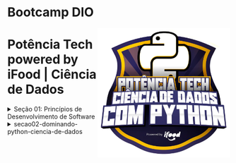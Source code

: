 # Bootcamp DIO

<img src="imagens/bootcamp.webp" align="right" width="300">

# Potência Tech powered by iFood | Ciência de Dados 

<details>
<summary>Seção 01: Princípios de Desenvolvimento de Software</summary>
<br>

Não tem nada neste seção por se tratar somente de preparar o ambiente de trabalho.
</details>
<details>
<summary>secao02-dominando-python-ciencia-de-dados</summary>
<br>

- [aula01 - ](https://github.com/LucianMontibeller/bootcamp-DIO/tree/main/Pot%C3%AAncia-Tech-powered-by-iFood-Ci%C3%AAncia-de-Dados/secao02-dominando-python-ciencia-de-dados/aula01)

-  [aula02 - Exercícios](https://github.com/LucianMontibeller/bootcamp-DIO/tree/main/Pot%C3%AAncia-Tech-powered-by-iFood-Ci%C3%AAncia-de-Dados/secao02-dominando-python-ciencia-de-dados/aula02-tipos-de-operadores)

-  [aula03 - Comentários do código](https://github.com/LucianMontibeller/bootcamp-DIO/tree/main/Pot%C3%AAncia-Tech-powered-by-iFood-Ci%C3%AAncia-de-Dados/secao02-dominando-python-ciencia-de-dados/aula03-estrutura-condicional-repeticao)

-  [aula04 - Navegador vs Node(HTML + JavaScript)](https://github.com/LucianMontibeller/bootcamp-DIO/tree/main/Pot%C3%AAncia-Tech-powered-by-iFood-Ci%C3%AAncia-de-Dados/secao02-dominando-python-ciencia-de-dados/aula04-manipulando-strings)

-  [aula05 - variáveis com let](https://github.com/LucianMontibeller/bootcamp-DIO/tree/main/Pot%C3%AAncia-Tech-powered-by-iFood-Ci%C3%AAncia-de-Dados/secao02-dominando-python-ciencia-de-dados/aula05-DESAFIO-sistema-bancario)

-  [aula06 - listas-python](https://github.com/LucianMontibeller/bootcamp-DIO/tree/main/Pot%C3%AAncia-Tech-powered-by-iFood-Ci%C3%AAncia-de-Dados/secao02-dominando-python-ciencia-de-dados/aula06-listas-python)

-  [aula07 - constantes com const](https://github.com/LucianMontibeller/bootcamp-DIO/tree/main/Pot%C3%AAncia-Tech-powered-by-iFood-Ci%C3%AAncia-de-Dados/secao02-dominando-python-ciencia-de-dados/aula08-conjuntos-python)

-  [aula08 - conjuntos-python](https://github.com/LucianMontibeller/bootcamp-DIO/tree/main/Pot%C3%AAncia-Tech-powered-by-iFood-Ci%C3%AAncia-de-Dados/secao02-dominando-python-ciencia-de-dados/aula08-conjuntos-python)

-  [aula09 - dicionarios-python](https://github.com/LucianMontibeller/bootcamp-DIO/tree/main/Pot%C3%AAncia-Tech-powered-by-iFood-Ci%C3%AAncia-de-Dados/secao02-dominando-python-ciencia-de-dados/aula09-dicionarios-python)

-  [aula10 - funcoes](https://github.com/LucianMontibeller/bootcamp-DIO/tree/main/Pot%C3%AAncia-Tech-powered-by-iFood-Ci%C3%AAncia-de-Dados/secao02-dominando-python-ciencia-de-dados/aula10-funcoes)

-  [desafio-otimizando-sistema-bancario](https://github.com/LucianMontibeller/bootcamp-DIO/tree/main/Pot%C3%AAncia-Tech-powered-by-iFood-Ci%C3%AAncia-de-Dados/secao02-dominando-python-ciencia-de-dados/desafio-otimizando-sistema-bancario)



